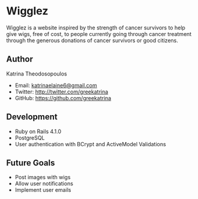 Wigglez
==========

Wigglez is a website inspired by the strength of cancer survivors to help give wigs, free of cost, to people currently going through cancer treatment through the generous donations of cancer survivors or good citizens.

## Author

Katrina Theodosopoulos
+ Email: katrinaelaine6@gmail.com
+ Twitter: http://twitter.com/greekatrina
+ GitHub: https://github.com/greekatrina

## Development

+ Ruby on Rails 4.1.0
+ PostgreSQL
+ User authentication with BCrypt and ActiveModel Validations

## Future Goals

+ Post images with wigs
+ Allow user notifications
+ Implement user emails
